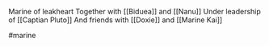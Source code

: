 Marine of leakheart 
Together with [[Biduea]] and [[Nanu]]
Under leadership of [[Captian Pluto]]
And friends with [[Doxie]] and [[Marine Kai]]

#marine 